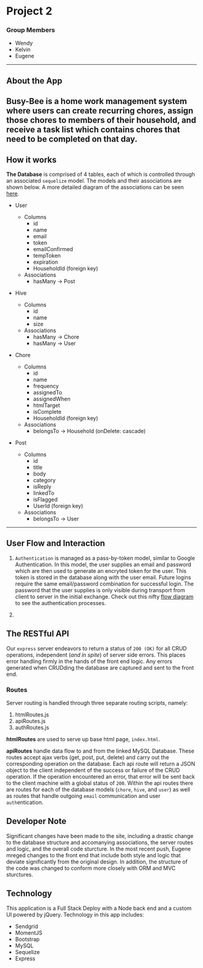 # Project 2

### Group Members

- Wendy
- Kelvin
- Eugene

---

## About the App

## Busy-Bee is a home work management system where users can create recurring chores, assign those chores to members of their household, and receive a task list which contains chores that need to be completed on that day.

## How it works

**The Database** is comprised of 4 tables, each of which is controlled through an associated `sequelize` model. The models and their associations are shown below. A more detailed diagram of the associations can be seen [here](images/dblayout.png).

- User

  - Columns
    - id
    - name
    - email
    - token
    - emailConfirmed
    - tempToken
    - expiration
    - HouseholdId (foreign key)
  - Associations
    - hasMany -> Post

- Hive

  - Columns
    - id
    - name
    - size
  - Associations
    - hasMany -> Chore
    - hasMany -> User

- Chore

  - Columns
    - id
    - name
    - frequency
    - assignedTo
    - assignedWhen
    - htmlTarget
    - isComplete
    - HouseholdId (foreign key)
  - Associations
    - belongsTo -> Household (onDelete: cascade)

- Post
  - Columns
    - id
    - title
    - body
    - category
    - isReply
    - linkedTo
    - isFlagged
    - UserId (foreign key)
  - Associations
    - belongsTo -> User

---

## User Flow and Interaction

1. `Authentication` is managed as a pass-by-token model, similar to Google Authentication. In this model, the user supplies an email and password which are then used to generate an encryted token for the user. This token is stored in the database along with the user email. Future logins require the same email/password combination for successful login. The password that the user supplies is only visible
   during transport from client to server in the initial exchange. Check out this nifty [flow diagram](images/auth-flow.png) to see the authentication processes.

2.

## The RESTful API

Our `express` server endeavors to return a status of `200 (OK)` for all CRUD operations, independent (_and in spite_) of server side errors. This places error handling firmly in the hands of the front end logic. Any errors generated when CRUDding the database are captured and sent to the front end.

### Routes

Server routing is handled through three separate routing scripts, namely:

1. htmlRoutes.js
2. apiRoutes.js
3. authRoutes.js

**htmlRoutes** are used to serve up base html page, `index.html`.

**apiRoutes** handle data flow to and from the linked MySQL Database. These routes accept ajax verbs (get, post, put, delete) and carry out the corresponding operation on the database. Each api route will return a JSON object to the client independent of the success or failure of the CRUD operation. If the operation encountered an error, that error will be sent back to the client machine with a global status of `200`. Within the api routes there are routes for each of the database models (`chore`, `hive`, and `user`) as well as routes that handle outgoing `email` communication and user `auth`entication.

## Developer Note

Significant changes have been made to the site, including a drastic change to the database structure and accomanying associations, the server routes and logic, and the overall code sturcture. In the most recent push, Eugene mreged changes to the front end that include both style and logic that deviate significantly from the original design. In addition, the structure of the code was changed to conform more closely with ORM and MVC sturctures.

## Technology

This application is a Full Stack Deploy with a Node back end and a custom UI powered by jQuery. Technology in this app includes:

- Sendgrid
- MomentJS
- Bootstrap
- MySQL
- Sequelize
- Express
